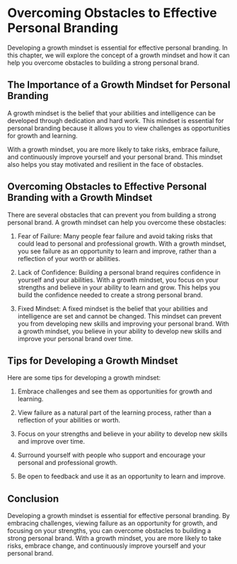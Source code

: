 Overcoming Obstacles to Effective Personal Branding
=================================================================================================================

Developing a growth mindset is essential for effective personal branding. In this chapter, we will explore the concept of a growth mindset and how it can help you overcome obstacles to building a strong personal brand.

The Importance of a Growth Mindset for Personal Branding
--------------------------------------------------------

A growth mindset is the belief that your abilities and intelligence can be developed through dedication and hard work. This mindset is essential for personal branding because it allows you to view challenges as opportunities for growth and learning.

With a growth mindset, you are more likely to take risks, embrace failure, and continuously improve yourself and your personal brand. This mindset also helps you stay motivated and resilient in the face of obstacles.

Overcoming Obstacles to Effective Personal Branding with a Growth Mindset
-------------------------------------------------------------------------

There are several obstacles that can prevent you from building a strong personal brand. A growth mindset can help you overcome these obstacles:

1. Fear of Failure: Many people fear failure and avoid taking risks that could lead to personal and professional growth. With a growth mindset, you see failure as an opportunity to learn and improve, rather than a reflection of your worth or abilities.

2. Lack of Confidence: Building a personal brand requires confidence in yourself and your abilities. With a growth mindset, you focus on your strengths and believe in your ability to learn and grow. This helps you build the confidence needed to create a strong personal brand.

3. Fixed Mindset: A fixed mindset is the belief that your abilities and intelligence are set and cannot be changed. This mindset can prevent you from developing new skills and improving your personal brand. With a growth mindset, you believe in your ability to develop new skills and improve your personal brand over time.

Tips for Developing a Growth Mindset
------------------------------------

Here are some tips for developing a growth mindset:

1. Embrace challenges and see them as opportunities for growth and learning.

2. View failure as a natural part of the learning process, rather than a reflection of your abilities or worth.

3. Focus on your strengths and believe in your ability to develop new skills and improve over time.

4. Surround yourself with people who support and encourage your personal and professional growth.

5. Be open to feedback and use it as an opportunity to learn and improve.

Conclusion
----------

Developing a growth mindset is essential for effective personal branding. By embracing challenges, viewing failure as an opportunity for growth, and focusing on your strengths, you can overcome obstacles to building a strong personal brand. With a growth mindset, you are more likely to take risks, embrace change, and continuously improve yourself and your personal brand.
